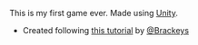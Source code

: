 This is my first game ever. Made using [Unity](https://unity3d.com/).

- Created following [this tutorial](https://www.youtube.com/playlist?list=PLPV2KyIb3jR5QFsefuO2RlAgWEz6EvVi6) by [@Brackeys](https://github.com/Brackeys)
